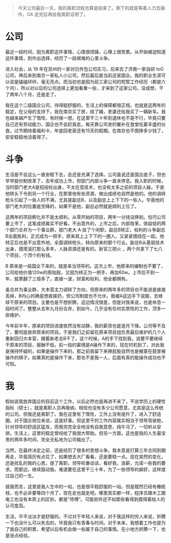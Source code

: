 
> 今天公司最后一天，我的离职流程也算是结束了。剩下的就是等着人力去操作，OA 走完后再给我离职证明了。

# 公司

最近一段时间，因为离职这件事情，心情很烦躁，心理上很劳累。从开始被迫知道这件事情，到作出选择，经历了一段艰难的心里斗争。

进入社会，从 19 年在苏州的一家对日外包公司实习，后来去了济南一家自研 toG 公司，再后来到南京一家私人小公司，然后最后是当前这家国企。我的职业生涯可以说是磕磕绊绊，毫无亮点。而当初也是因为前三家公司的短暂工作经历（都是六个月），所以对以后的公司选择上更加看重一些，才来到了这家公司。没成想，干了两年八个月，还是走了。

我在这个二级国企公司，待得挺舒服的，生活上的保障都很正规。也就是这两年的稳定，在父母的支持下，我在南京买了房，结了婚，老婆还给我买了一辆新车。我也越来越产生了惰性，有时候一想，在这里干三十年到退休也不是不行，毕竟只要自己还有劳动能力，国企也不会赶我走。每天靠公司发的餐补在食堂吃着丰盛的伙食，过节期待着福利卡，年底回老家还有15天的假期。在南京也不图挣多少钱了，安安稳稳地活着得了。

# 斗争

生活是不会这么一直安稳下去，总还是充满了选择。公司虽说还是国企底子，但也早早股份制改革了，去年成功上市，但部门内部斗争一直未停息。我入职的时候，当时部门老大A是招投标出身，不太在意技术，也没有太多之前的项目人脉。于是他转头下令到另一个行业，在那里他有些资源，做出成绩也自然是他的。他的调转枪头引起了一些人的不满，尤其是副总B，以及副总上上下下的一些人。毕竟他的部门老大的位置是空降的，如果不是他，副总必然就是顺利上位了。

这两年的项目孵化并不是太顺利，从零开始的项目，两年一分钱没挣到。恰巧公司要上市了，这笔成绩属实不好看。不出意外的，上市之后，内部改革，效益低的两个部门合并为一个事业群。部门老大 A 挂了个闲职，副总B转正，权利的斗争副总B全面胜利，正式成为一把手，原来其上上下下的一圈人，又紧紧围绕在一起。他转正后也是不出意外地，全面调转枪头，转向原来的那个行业。副总B从基层技术出身，摸爬滚打那么多年，人脉资源还是有的。新官三把火 ，两个月拿下了七八个项目，个顶个的有钱。

B 原来是一级国企下来的，就是来当领导的。这次上市，他原来的编制也不要了，公司给他价值120w的原始股，又因为转正为一把手，再加60w。上市后不到一年，股票翻了三倍多了。直接一波，财富和权利，他全都拥有。

虽合并为事业群，大本营主力调转了方向，但原来的两年多的项目也不能说是直接丢掉，B内心的确是想直接扔，但公司制度也不允许。我被A这边手下说服，去继续干原来的项目。主要也是不想折腾，这边情况很差，但是对我来说，也是休息一段时间了。整整从去年九月份合并，到如今，几乎没有任何实质性的工作，顶多一些维护。

今年前半年，原来的项目进度依然没有动静，我的薪资也是逐月下降。公司等不及了，要彻底放弃原来的项目。于是我们之前留在原来项目组负责最后维护的几个人重新回归大本营，跟着新老总B干了。这个时候，A的手下找到我，说要不要继续干原来的项目，报酬不低。前一段的窘境是A操作下来的，现在时机到了。对此我是保持怀疑的，如果是操作下来的，那之前我留下来擦屁股自然也是被蒙在鼓里被操作的棋子。如果真的是操作下来，那也不差我一人，后面有真的能操作成功也不可知。

# 我

假如说我放弃国企的目前这个工作，以后必然也是再进不来了，不说学历上的硬性指标（硕士），就是离职人员再吸纳，相信也没有多少公司愿意，尤其是这么传统的公司。但我还是离职了。我在这里有了惰性，工作上没有提升了，进入了舒适圈，对于国企岗位来说，这是好事。但这里干的工作内容属实相当于领导驾驶舱，针对领导的舒适区猛攻，而我完完全全地没有自我意思，纯牛马了，一切听从安排。生活上，这里的稳定曾经给了我很大帮助。但另一方面，这也是我的人生最宝贵的两年多时间，完全无私地为公司输出了。

当然，在最终决定之前，还是经历了很多的思想斗争。我本意是打算三年合同到期再走，毕竟简历有点花了，如果想去大厂看看，还是要稳一点。现在突然的变化，还是扰乱的我的心思。提了离职，领导轮番谈话，看好我，涨薪，允诺一些我的要求。而那边，继续鼓动我，难道要在这里干三十年，为了一些领导的癖好，这样度过自己的一生。

就我而言，这里是我人生中的一站，也是很平稳舒服的一站。但是既然已经有橄榄枝，也不必非要等四个月了，现在走也就走吧。哪里其实都一样，程序员跟木工跟电工也没有本质上的区别，都是“师傅”。可能软件还不如那些看得到摸得着给人的认可度高。

生活，平平淡淡才是舒服的。不过对于年轻人来说，对于我这样的穷人来说，折腾一下也没什么可以失去的，毕竟我只有青春与时间。对于未来，我想着工作也是为了我自己的积累，希望以后有机会做一些属于自己的事情。在小地方折腾一下，也是涨点经验。

